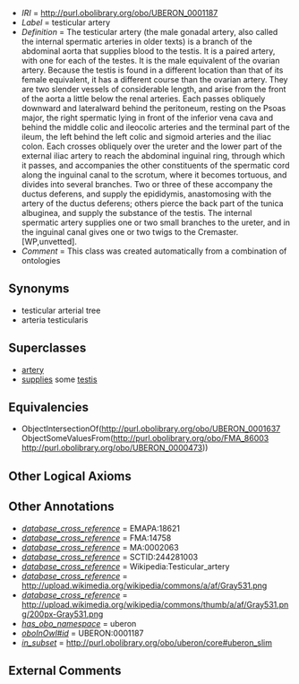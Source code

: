  * *IRI* = http://purl.obolibrary.org/obo/UBERON_0001187
 * *Label* = testicular artery
 * *Definition* = The testicular artery (the male gonadal artery, also called the internal spermatic arteries in older texts) is a branch of the abdominal aorta that supplies blood to the testis. It is a paired artery, with one for each of the testes. It is the male equivalent of the ovarian artery. Because the testis is found in a different location than that of its female equivalent, it has a different course than the ovarian artery. They are two slender vessels of considerable length, and arise from the front of the aorta a little below the renal arteries. Each passes obliquely downward and lateralward behind the peritoneum, resting on the Psoas major, the right spermatic lying in front of the inferior vena cava and behind the middle colic and ileocolic arteries and the terminal part of the ileum, the left behind the left colic and sigmoid arteries and the iliac colon. Each crosses obliquely over the ureter and the lower part of the external iliac artery to reach the abdominal inguinal ring, through which it passes, and accompanies the other constituents of the spermatic cord along the inguinal canal to the scrotum, where it becomes tortuous, and divides into several branches. Two or three of these accompany the ductus deferens, and supply the epididymis, anastomosing with the artery of the ductus deferens; others pierce the back part of the tunica albuginea, and supply the substance of the testis. The internal spermatic artery supplies one or two small branches to the ureter, and in the inguinal canal gives one or two twigs to the Cremaster. [WP,unvetted].
 * *Comment* = This class was created automatically from a combination of ontologies

## Synonyms

 * testicular arterial tree
 * arteria testicularis

## Superclasses

 * [artery](../../UBERON/37/UBERON_0001637.md)
 * [supplies](../../FMA/03/FMA_86003.md) some [testis](../../UBERON/73/UBERON_0000473.md)

## Equivalencies

 * ObjectIntersectionOf(<http://purl.obolibrary.org/obo/UBERON_0001637> ObjectSomeValuesFrom(<http://purl.obolibrary.org/obo/FMA_86003> <http://purl.obolibrary.org/obo/UBERON_0000473>))

## Other Logical Axioms


## Other Annotations

 * *[database_cross_reference](../../ef/oboInOwl#hasDbXref.md)* = EMAPA:18621
 * *[database_cross_reference](../../ef/oboInOwl#hasDbXref.md)* = FMA:14758
 * *[database_cross_reference](../../ef/oboInOwl#hasDbXref.md)* = MA:0002063
 * *[database_cross_reference](../../ef/oboInOwl#hasDbXref.md)* = SCTID:244281003
 * *[database_cross_reference](../../ef/oboInOwl#hasDbXref.md)* = Wikipedia:Testicular_artery
 * *[database_cross_reference](../../ef/oboInOwl#hasDbXref.md)* = http://upload.wikimedia.org/wikipedia/commons/a/af/Gray531.png
 * *[database_cross_reference](../../ef/oboInOwl#hasDbXref.md)* = http://upload.wikimedia.org/wikipedia/commons/thumb/a/af/Gray531.png/200px-Gray531.png
 * *[has_obo_namespace](../../ce/oboInOwl#hasOBONamespace.md)* = uberon
 * *[oboInOwl#id](../../id/oboInOwl#id.md)* = UBERON:0001187
 * *[in_subset](../../et/oboInOwl#inSubset.md)* = http://purl.obolibrary.org/obo/uberon/core#uberon_slim

## External Comments

